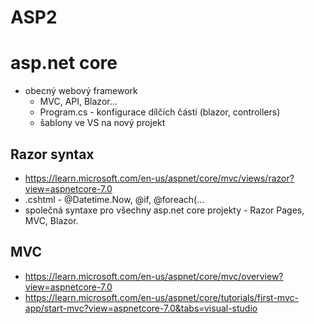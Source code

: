 # ASP2

# asp.net core
* obecný webový framework
  * MVC, API, Blazor...
  * Program.cs - konfigurace dílčích částí (blazor, controllers)
  * šablony ve VS na nový projekt
 
## Razor syntax

* https://learn.microsoft.com/en-us/aspnet/core/mvc/views/razor?view=aspnetcore-7.0
* .cshtml - @Datetime.Now, @if, @foreach(...
* společná syntaxe pro všechny asp.net core projekty - Razor Pages, MVC, Blazor.

## MVC

* https://learn.microsoft.com/en-us/aspnet/core/mvc/overview?view=aspnetcore-7.0
* https://learn.microsoft.com/en-us/aspnet/core/tutorials/first-mvc-app/start-mvc?view=aspnetcore-7.0&tabs=visual-studio
